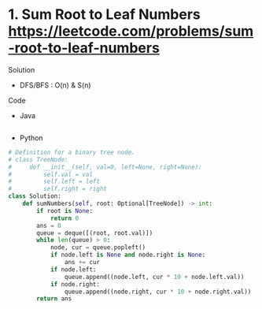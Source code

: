 # 1. Sum Root to Leaf Numbers https://leetcode.com/problems/sum-root-to-leaf-numbers

Solution

- DFS/BFS : O(n) & S(n)

Code

- Java

```java

```

- Python

```python
# Definition for a binary tree node.
# class TreeNode:
#     def __init__(self, val=0, left=None, right=None):
#         self.val = val
#         self.left = left
#         self.right = right
class Solution:
    def sumNumbers(self, root: Optional[TreeNode]) -> int:
        if root is None:
            return 0
        ans = 0
        queue = deque([(root, root.val)])
        while len(queue) > 0:
            node, cur = queue.popleft()
            if node.left is None and node.right is None:
                ans += cur
            if node.left:
                queue.append((node.left, cur * 10 + node.left.val))
            if node.right:
                queue.append((node.right, cur * 10 + node.right.val))
        return ans
```
